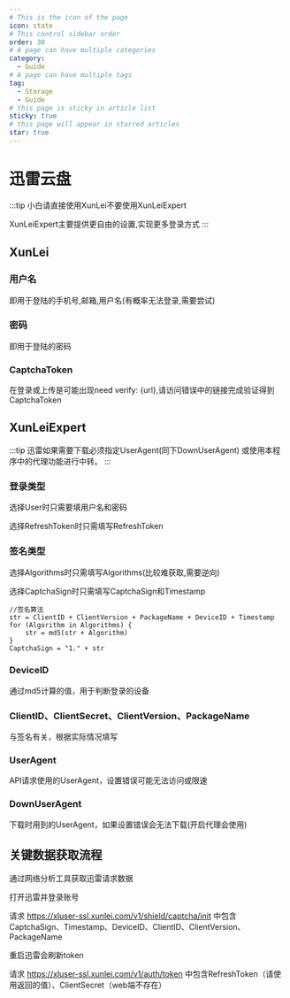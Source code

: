 ```yaml
---
# This is the icon of the page
icon: state
# This control sidebar order
order: 30
# A page can have multiple categories
category:
  - Guide
# A page can have multiple tags
tag:
  - Storage
  - Guide
# this page is sticky in article list
sticky: true
# this page will appear in starred articles
star: true
---
```


# 迅雷云盘

:::tip
小白请直接使用XunLei不要使用XunLeiExpert

XunLeiExpert主要提供更自由的设置,实现更多登录方式
:::
## XunLei

### 用户名
即用于登陆的手机号,邮箱,用户名(有概率无法登录,需要尝试)

### 密码
即用于登陆的密码

### CaptchaToken
在登录或上传是可能出现need verify: {url},请访问错误中的链接完成验证得到CaptchaToken


## XunLeiExpert

:::tip
迅雷如果需要下载必须指定UserAgent(同下DownUserAgent)
或使用本程序中的代理功能进行中转。
:::

### 登录类型
选择User时只需要填用户名和密码

选择RefreshToken时只需填写RefreshToken

### 签名类型
选择Algorithms时只需填写Algorithms(比较难获取,需要逆向)

选择CaptchaSign时只需填写CaptchaSign和Timestamp


```
//签名算法
str = ClientID + ClientVersion + PackageName + DeviceID + Timestamp
for (Algorithm in Algorithms) {
    str = md5(str + Algorithm)
}
CaptchaSign = "1." + str
```


### DeviceID
通过md5计算的值，用于判断登录的设备

### ClientID、ClientSecret、ClientVersion、PackageName   

与签名有关，根据实际情况填写

### UserAgent
API请求使用的UserAgent，设置错误可能无法访问或限速

### DownUserAgent
下载时用到的UserAgent，如果设置错误会无法下载(开启代理会使用)

## 关键数据获取流程
通过网络分析工具获取迅雷请求数据

打开迅雷并登录账号

请求 https://xluser-ssl.xunlei.com/v1/shield/captcha/init 中包含
CaptchaSign、Timestamp、DeviceID、ClientID、ClientVersion、PackageName

重启迅雷会刷新token

请求 https://xluser-ssl.xunlei.com/v1/auth/token 中包含RefreshToken（请使用返回的值）、ClientSecret（web端不存在）